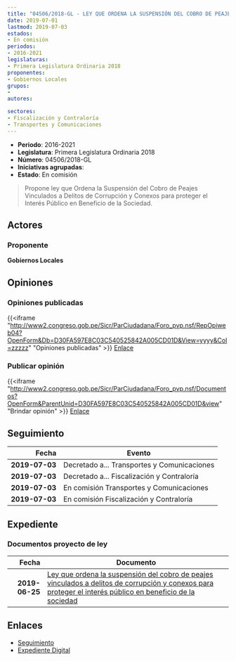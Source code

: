 ```yaml
---
title: "04506/2018-GL - LEY QUE ORDENA LA SUSPENSIÓN DEL COBRO DE PEAJES VINCULADOS A DELITOS DE CORRUPCION Y CONEXOS PARA PROTEGER EL INTERÉS PÚBLICO EN BENEFICIO DE LA SOCIEDAD"
date: 2019-07-01
lastmod: 2019-07-03
estados:
- En comisión
periodos:
- 2016-2021
legislaturas:
- Primera Legislatura Ordinaria 2018
proponentes:
- Gobiernos Locales
grupos:
- 
autores:

sectores:
- Fiscalización y Contraloría
- Transportes y Comunicaciones
---
```

- **Periodo**: 2016-2021
- **Legislatura**: Primera Legislatura Ordinaria 2018
- **Número**: 04506/2018-GL
- **Iniciativas agrupadas**: 
- **Estado**: En comisión

> Propone ley que Ordena la Suspensión del Cobro de Peajes Vinculados a Delitos de Corrupción y Conexos para proteger el Interés Público en Beneficio de la Sociedad.


## Actores

### Proponente

**Gobiernos Locales**

## Opiniones

### Opiniones publicadas

{{<iframe "http://www2.congreso.gob.pe/Sicr/ParCiudadana/Foro_pvp.nsf/RepOpiweb04?OpenForm&Db=D30FA597E8C03C540525842A005CD01D&View=yyyy&Col=zzzzz" "Opiniones publicadas" >}}
[Enlace](http://www2.congreso.gob.pe/Sicr/ParCiudadana/Foro_pvp.nsf/RepOpiweb04?OpenForm&Db=D30FA597E8C03C540525842A005CD01D&View=yyyy&Col=zzzzz)

### Publicar opinión

{{<iframe "http://www2.congreso.gob.pe/Sicr/ParCiudadana/Foro_pvp.nsf/Documentos?OpenForm&ParentUnid=D30FA597E8C03C540525842A005CD01D&view" "Brindar opinión" >}}
[Enlace](http://www2.congreso.gob.pe/Sicr/ParCiudadana/Foro_pvp.nsf/Documentos?OpenForm&ParentUnid=D30FA597E8C03C540525842A005CD01D&view)


## Seguimiento

| Fecha | Evento |
|------:|--------|
| **2019-07-03** | Decretado a... Transportes y Comunicaciones |
| **2019-07-03** | Decretado a... Fiscalización y Contraloría |
| **2019-07-03** | En comisión Transportes y Comunicaciones |
| **2019-07-03** | En comisión Fiscalización y Contraloría |

## Expediente

### Documentos proyecto de ley

| Fecha | Documento |
|------:|-----------|
| **2019-06-25** | [Ley que ordena la suspensión del cobro de peajes vinculados a delitos de corrupción y conexos para proteger el interés público en beneficio de la sociedad](http://www.leyes.congreso.gob.pe/Documentos/2016_2021/Proyectos_de_Ley_y_de_Resoluciones_Legislativas/PL0450620190628.pdf) |

## Enlaces

- [Seguimiento](http://www2.congreso.gob.pe/Sicr/TraDocEstProc/CLProLey2016.nsf/f7fff46988ca05b1052578e100829cc7/992626c3ec7a413b0525842a005d4589?OpenDocument)
- [Expediente Digital](http://www2.congreso.gob.pe/Sicr/TraDocEstProc/Expvirt_2011.nsf/visbusqptramdoc1621/04506?opendocument)

